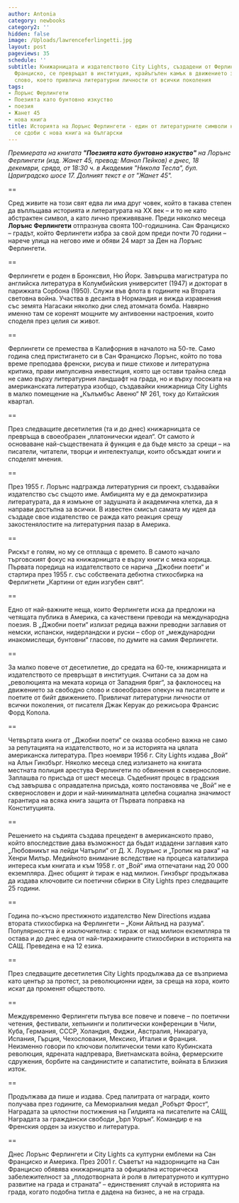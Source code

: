 ```yaml
---
author: Antonia
category: newbooks
category2: ''
hidden: false
image: /Uploads/lawrenceferlingetti.jpg
layout: post
pageviews: 35
schedule: ''
subtitle: Книжарницата и издателството City Lights, създадени от Ферлингети в Сан
  Франциско, се превръщат в институция, крайъгълен камък в движението за свободно
  слово, което привлича литературни личности от всички поколения
tags:
- Лорънс Ферлингети
- Поезията като бунтовно изкуство
- поезия
- Жанет 45
- нова книга
title: Историята на Лорънс Ферлингети - един от литературните символи на XX век, който
  се сдоби с нова книга на български
---
```


_Премиерата на книгата **"Поезията като бунтовно изкуство"** на Лорънс Ферлингети (изд. Жанет 45, превод: Манол Пейков) е днес, 18 декември, сряда, от 18:30 ч. в Академия "Никола Тесла", бул. Цариградско шосе 17. Долният текст е от "Жанет 45"._

\==

Сред живите на този свят едва ли има друг човек, който в такава степен да въплъщава историята и литературата на XX век – и то не като абстрактен символ, а като лично преживяване. Преди няколко месеца **Лорънс Ферлингети** отпразнува своята 100-годишнина. Сан Франциско – градът, който Ферлингети избра за свой дом преди почти 70 години – нарече улица на негово име и обяви 24 март за Ден на Лорънс Ферлингети. 

\==

Ферлингети e роден в Бронксвил, Ню Йорк. Завършва магистратура по английска литература в Колумбийския университет (1947) и докторат в парижката Сорбона (1950). Служи във флота в годините на Втората световна война. Участва в десанта в Нормандия и вижда изравнения със земята Нагасаки няколко дни след атомната бомба. Навярно именно там се коренят мощните му антивоенни настроения, които споделя през целия си живот.

\==

Ферлингети се премества в Калифорния в началото на 50-те. Само година след пристигането си в Сан Франциско Лорънс, който по това време преподава френски, рисува и пише стихове и литературна критика, прави импулсивна инвестиция, която ще остави трайна следа не само върху литературния ландшафт на града, но и върху посоката на американската литература изобщо, създавайки книжарница City Lights в малко помещение на „Кълъмбъс Авеню“ № 261, току до Китайския квартал. 

\==

През следващите десетилетия (та и до днес) книжарницата се превръща в своеобразен „платонически идеал“. От самото ѝ основаване най-съществената й функция е да бъде място за срещи – на писатели, читатели, творци и интелектуалци, които обсъждат книги и споделят мнения. 

\==

През 1955 г. Лорънс надгражда литературния си проект, създавайки издателство със същото име. Амбицията му е да демократизира литературата, да я измъкне от задушната ѝ академична клетка, да я направи достъпна за всички. В известен смисъл самата му идея да създаде свое издателство се ражда като реакция срещу закостенялостите на литературния пазар в Америка.

\==

Рискът е голям, но му се отплаща с времето. В самото начало търговският фокус на книжарницата е върху книги с мека корица. Първата поредица на издателството се нарича „Джобни поети“ и стартира през 1955 г. със собствената дебютна стихосбирка на Ферлигнети „Картини от един изгубен свят“.

\==

Едно от най-важните неща, които Ферлингети иска да предложи на четящата публика в Америка, са качествени преводи на международна поезия. В „Джобни поети“ излизат редица важни преводни заглавия от немски, испански, нидерландски и руски – сбор от „международни инакомислещи, бунтовни“ гласове, по думите на самия Ферлингети.

\==

За малко повече от десетилетие, до средата на 60-те, книжарницата и издателството се превръщат в институция. Считани са за дом на „революцията на меката корица от Западния бряг“, за факлоносец на движението за свободно слово и своеобразен опекун на писателите и поетите от бийт движението. Привличат литературни личности от всички поколения, от писателя Джак Керуак до режисьора Франсис Форд Копола.

\==

Четвъртата книга от „Джобни поети“ се оказва особено важна не само за репутацията на издателството, но и за историята на цялата американска литература. През ноември 1956 г. City Lights издава „Вой“ на Алън Гинзбърг. Няколко месеца след излизането на книгата местната полиция арестува Ферлингети по обвинения в сквернословие. Заплашва го присъда от шест месеца. Съдебният процес в градския съд завършва с оправдателна присъда, която постановява че „Вой“ не е сквернословен и дори и най-минималната целебна социална значимост гарантира на всяка книга защита от Първата поправка на Конституцията.

\==

Решението на съдията създава прецедент в американското право, който впоследствие дава възможност да бъдат издадени заглавия като „Любовникът на лейди Чатърли“ от Д. Х. Лоурънс и „Тропик на рака“ на Хенри Милър. Медийното внимание вследствие на процеса катализира интереса към книгата и към 1958 г. от „Вой“ има отпечатани над 20 000 екземпляра. Днес общият ѝ тираж е над милион. Гинзбърг продължава да издава ключовите си поетични сбирки в City Lights през следващите 25 години.

\==

Година по-късно престижното издателство New Directions издава втората стихосбирка нa Ферлингети – „Кони Айлънд на разума“. Популярността ѝ е изключителна: с тираж от над милион екземпляра тя остава и до днес една от най-тиражираните стихосбирки в историята на САЩ. Преведена е на 12 езика.

\==

През следващите десетилетия City Lights продължава да се възприема като център за протест, за революционни идеи, за среща на хора, които искат да променят обществото. 

\==

Междувременно Ферлингети пътува все повече и повече – по поетични четения, фестивали, хепънинги и политически конференции в Чили, Куба, Германия, СССР, Холандия, Фиджи, Австралия, Никарагуа, Испания, Гърция, Чехословакия, Мексико, Италия и Франция. Неизменно говори по ключови политически теми като Кубинската революция, ядрената надпревара, Виетнамската война, фермерските сдружения, борбите на сандинистите и сапатистите, войната в Близкия изток.

\==

Продължава да пише и издава. Сред палитрата от награди, които получава през годините, са Мемориалния медал „Робърт Фрост“, Наградата за цялостни постижения на Гилдията на писателите на САЩ, Наградата за граждански свободи „Ърл Уорън“. Командир е на Френския орден за изкуство и литература.

\==

Днес Лорънс Ферлингети и City Lights са културни емблеми на Сан Франциско и Америка. През 2001 г. Съветът на надзорниците на Сан Франциско обявява книжарницата за официална историческа забележителност за „плодотворната ѝ роля в литературното и културно развитие на града и страната“ – единственият случай в историята на града, когато подобна титла е дадена на бизнес, а не на сграда.